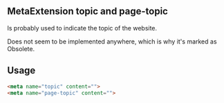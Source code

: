 ## MetaExtension topic and page-topic

Is probably used to indicate the topic of the website.

Does not seem to be implemented anywhere, which is why it's marked as <span class="badge bg-danger">Obsolete</span>.

## Usage

````html
<meta name="topic" content="">
<meta name="page-topic" content="">
````
